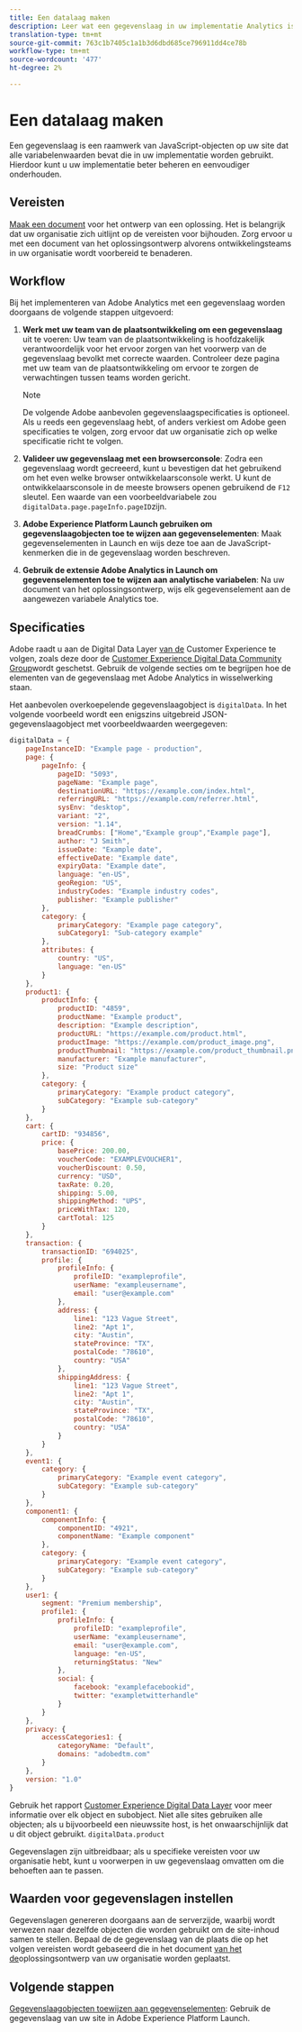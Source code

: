 ```yaml
---
title: Een datalaag maken
description: Leer wat een gegevenslaag in uw implementatie Analytics is, en hoe het kan worden gebruikt om variabelen in Adobe Analytics in kaart te brengen.
translation-type: tm+mt
source-git-commit: 763c1b7405c1a1b3d6dbd685ce796911dd4ce78b
workflow-type: tm+mt
source-wordcount: '477'
ht-degree: 2%

---
```



# Een datalaag maken

Een gegevenslaag is een raamwerk van JavaScript-objecten op uw site dat alle variabelenwaarden bevat die in uw implementatie worden gebruikt. Hierdoor kunt u uw implementatie beter beheren en eenvoudiger onderhouden.

## Vereisten

[Maak een document](solution-design.md) voor het ontwerp van een oplossing. Het is belangrijk dat uw organisatie zich uitlijnt op de vereisten voor bijhouden. Zorg ervoor u met een document van het oplossingsontwerp alvorens ontwikkelingsteams in uw organisatie wordt voorbereid te benaderen.

## Workflow

Bij het implementeren van Adobe Analytics met een gegevenslaag worden doorgaans de volgende stappen uitgevoerd:

1. **Werk met uw team van de plaatsontwikkeling om een gegevenslaag** uit te voeren: Uw team van de plaatsontwikkeling is hoofdzakelijk verantwoordelijk voor het ervoor zorgen van het voorwerp van de gegevenslaag bevolkt met correcte waarden. Controleer deze pagina met uw team van de plaatsontwikkeling om ervoor te zorgen de verwachtingen tussen teams worden gericht.

   >[!NOTE]
   >
   >De volgende Adobe aanbevolen gegevenslaagspecificaties is optioneel. Als u reeds een gegevenslaag hebt, of anders verkiest om Adobe geen specificaties te volgen, zorg ervoor dat uw organisatie zich op welke specificatie richt te volgen.
1. **Valideer uw gegevenslaag met een browserconsole**: Zodra een gegevenslaag wordt gecreeerd, kunt u bevestigen dat het gebruikend om het even welke browser ontwikkelaarsconsole werkt. U kunt de ontwikkelaarsconsole in de meeste browsers openen gebruikend de `F12` sleutel. Een waarde van een voorbeeldvariabele zou `digitalData.page.pageInfo.pageID`zijn.
1. **Adobe Experience Platform Launch gebruiken om gegevenslaagobjecten toe te wijzen aan gegevenselementen**: Maak gegevenselementen in Launch en wijs deze toe aan de JavaScript-kenmerken die in de gegevenslaag worden beschreven.
1. **Gebruik de extensie Adobe Analytics in Launch om gegevenselementen toe te wijzen aan analytische variabelen**: Na uw document van het oplossingsontwerp, wijs elk gegevenselement aan de aangewezen variabele Analytics toe.

## Specificaties

Adobe raadt u aan de Digital Data Layer [van de](https://www.w3.org/2013/12/ceddl-201312.pdf) Customer Experience te volgen, zoals deze door de [Customer Experience Digital Data Community Group](https://www.w3.org/community/custexpdata/)wordt geschetst. Gebruik de volgende secties om te begrijpen hoe de elementen van de gegevenslaag met Adobe Analytics in wisselwerking staan.

Het aanbevolen overkoepelende gegevenslaagobject is `digitalData`. In het volgende voorbeeld wordt een enigszins uitgebreid JSON-gegevenslaagobject met voorbeeldwaarden weergegeven:

```js
digitalData = {
    pageInstanceID: "Example page - production",
    page: {
        pageInfo: {
            pageID: "5093",
            pageName: "Example page",
            destinationURL: "https://example.com/index.html",
            referringURL: "https://example.com/referrer.html",
            sysEnv: "desktop",
            variant: "2",
            version: "1.14",
            breadCrumbs: ["Home","Example group","Example page"],
            author: "J Smith",
            issueDate: "Example date",
            effectiveDate: "Example date",
            expiryData: "Example date",
            language: "en-US",
            geoRegion: "US",
            industryCodes: "Example industry codes",
            publisher: "Example publisher"
        },
        category: {
            primaryCategory: "Example page category",
            subCategory1: "Sub-category example"
        },
        attributes: {
            country: "US",
            language: "en-US"
        }
    },
    product1: {
        productInfo: {
            productID: "4859",
            productName: "Example product",
            description: "Example description",
            productURL: "https://example.com/product.html",
            productImage: "https://example.com/product_image.png",
            productThumbnail: "https://example.com/product_thumbnail.png",
            manufacturer: "Example manufacturer",
            size: "Product size"
        },
        category: {
            primaryCategory: "Example product category",
            subCategory: "Example sub-category"
        }
    },
    cart: {
        cartID: "934856",
        price: {
            basePrice: 200.00,
            voucherCode: "EXAMPLEVOUCHER1",
            voucherDiscount: 0.50,
            currency: "USD",
            taxRate: 0.20,
            shipping: 5.00,
            shippingMethod: "UPS",
            priceWithTax: 120,
            cartTotal: 125
        }
    },
    transaction: {
        transactionID: "694025",
        profile: {
            profileInfo: {
                profileID: "exampleprofile",
                userName: "exampleusername",
                email: "user@example.com"
            },
            address: {
                line1: "123 Vague Street",
                line2: "Apt 1",
                city: "Austin",
                stateProvince: "TX",
                postalCode: "78610",
                country: "USA"
            },
            shippingAddress: {
                line1: "123 Vague Street",
                line2: "Apt 1",
                city: "Austin",
                stateProvince: "TX",
                postalCode: "78610",
                country: "USA"
            }
        }
    },
    event1: {
        category: {
            primaryCategory: "Example event category",
            subCategory: "Example sub-category"
        }
    },
    component1: {
        componentInfo: {
            componentID: "4921",
            componentName: "Example component"
        },
        category: {
            primaryCategory: "Example event category",
            subCategory: "Example sub-category"
        }
    },
    user1: {
        segment: "Premium membership",
        profile1: {
            profileInfo: {
                profileID: "exampleprofile",
                userName: "exampleusername",
                email: "user@example.com",
                language: "en-US",
                returningStatus: "New"
            },
            social: {
                facebook: "examplefacebookid",
                twitter: "exampletwitterhandle"
            }
        }
    },
    privacy: {
        accessCategories1: {
            categoryName: "Default",
            domains: "adobedtm.com"
        }
    },
    version: "1.0"
}
```

Gebruik het rapport [Customer Experience Digital Data Layer](https://www.w3.org/2013/12/ceddl-201312.pdf) voor meer informatie over elk object en subobject. Niet alle sites gebruiken alle objecten; als u bijvoorbeeld een nieuwssite host, is het onwaarschijnlijk dat u dit object gebruikt. `digitalData.product`

Gegevenslagen zijn uitbreidbaar; als u specifieke vereisten voor uw organisatie hebt, kunt u voorwerpen in uw gegevenslaag omvatten om die behoeften aan te passen.

## Waarden voor gegevenslagen instellen

Gegevenslagen genereren doorgaans aan de serverzijde, waarbij wordt verwezen naar dezelfde objecten die worden gebruikt om de site-inhoud samen te stellen. Bepaal de de gegevenslaag van de plaats die op het volgen vereisten wordt gebaseerd die in het document [van het de](solution-design.md)oplossingsontwerp van uw organisatie worden geplaatst.

## Volgende stappen

[Gegevenslaagobjecten toewijzen aan gegevenselementen](../launch/layer-to-elements.md): Gebruik de gegevenslaag van uw site in Adobe Experience Platform Launch.
